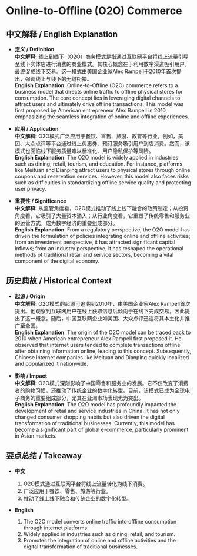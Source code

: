# Online-to-Offline (O2O) Commerce

## 中文解释 / English Explanation

* **定义 / Definition**  
  **中文解释**: 线上到线下（O2O）商务模式是指通过互联网平台将线上流量引导至线下实体店进行消费的商业模式。其核心概念在于利用数字渠道吸引用户，最终促成线下交易。这一模式由美国企业家Alex Rampell于2010年首次提出，强调线上与线下的无缝衔接。  
  **English Explanation**: Online-to-Offline (O2O) commerce refers to a business model that directs online traffic to offline physical stores for consumption. The core concept lies in leveraging digital channels to attract users and ultimately drive offline transactions. This model was first proposed by American entrepreneur Alex Rampell in 2010, emphasizing the seamless integration of online and offline experiences.

* **应用 / Application**  
  **中文解释**: O2O模式广泛应用于餐饮、零售、旅游、教育等行业。例如，美团、大众点评等平台通过线上优惠券、预订服务吸引用户到店消费。然而，该模式也面临线下服务质量难以标准化、用户隐私保护等风险。  
  **English Explanation**: The O2O model is widely applied in industries such as dining, retail, tourism, and education. For instance, platforms like Meituan and Dianping attract users to physical stores through online coupons and reservation services. However, this model also faces risks such as difficulties in standardizing offline service quality and protecting user privacy.

* **重要性 / Significance**  
  **中文解释**: 从监管角度看，O2O模式推动了线上线下融合的政策制定；从投资角度看，它吸引了大量资本涌入；从行业角度看，它重塑了传统零售和服务业的运营方式，成为数字经济的重要组成部分。  
  **English Explanation**: From a regulatory perspective, the O2O model has driven the formulation of policies integrating online and offline activities; from an investment perspective, it has attracted significant capital inflows; from an industry perspective, it has reshaped the operational methods of traditional retail and service sectors, becoming a vital component of the digital economy.

## 历史典故 / Historical Context

* **起源 / Origin**  
  **中文解释**: O2O模式的起源可追溯到2010年，由美国企业家Alex Rampell首次提出。他观察到互联网用户在线上获取信息后倾向于在线下完成交易，因此提出了这一概念。随后，中国互联网企业如美团、大众点评迅速将其本土化并推广至全国。  
  **English Explanation**: The origin of the O2O model can be traced back to 2010 when American entrepreneur Alex Rampell first proposed it. He observed that internet users tended to complete transactions offline after obtaining information online, leading to this concept. Subsequently, Chinese internet companies like Meituan and Dianping quickly localized and popularized it nationwide.

* **影响 / Impact**  
  **中文解释**: O2O模式深刻影响了中国零售和服务业的发展。它不仅改变了消费者的购物习惯，还推动了传统企业的数字化转型。目前，该模式已成为全球电子商务的重要组成部分，尤其在亚洲市场表现尤为突出。  
  **English Explanation**: The O2O model has profoundly impacted the development of retail and service industries in China. It has not only changed consumer shopping habits but also driven the digital transformation of traditional businesses. Currently, this model has become a significant part of global e-commerce, particularly prominent in Asian markets.

## 要点总结 / Takeaway

* **中文**  
  1. O2O模式通过互联网平台将线上流量转化为线下消费。
  2. 广泛应用于餐饮、零售、旅游等行业。
  3. 推动了线上线下融合和传统企业的数字化转型。

* **English**  
  1. The O2O model converts online traffic into offline consumption through internet platforms.
  2. Widely applied in industries such as dining, retail, and tourism.
  3. Promotes the integration of online and offline activities and the digital transformation of traditional businesses.